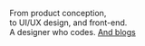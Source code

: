 From product conception,<br>
to UI/UX design, and front-end.<br>
A designer who codes. <a href="/">And blogs</a>